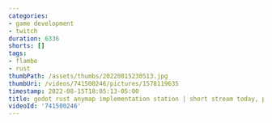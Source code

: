 ```yaml
---
categories:
- game development
- twitch
duration: 6336
shorts: []
tags:
- flambe
- rust
thumbPath: /assets/thumbs/20220815230513.jpg
thumbUri: /videos/741500246/pictures/1578119635
timestamp: 2022-08-15T18:05:13-05:00
title: godot rust anymap implementation station | short stream today, probably
videoId: '741500246'
---
```

